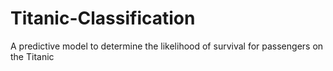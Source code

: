 # Titanic-Classification
A predictive model to determine the likelihood of survival for passengers on the Titanic
